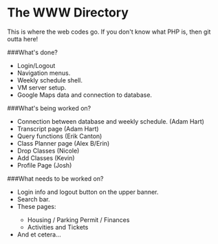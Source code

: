 # The WWW Directory

This is where the web codes go.
If you don't know what PHP is, then git outta here!

###What's done?
<ul>
<li>Login/Logout</li>
<li>Navigation menus.</li>
<li>Weekly schedule shell.</li>
<li>VM server setup.</li>
<li>Google Maps data and connection to database.</li>
</ul>
###What's being worked on?
<ul>
<li>Connection between database and weekly schedule. (Adam Hart)</li>
<li>Transcript page (Adam Hart)</li>
<li>Query functions (Erik Canton)</li>
<li>Class Planner page (Alex B/Erin)</li>
<li>Drop Classes (Nicole)</li>
<li>Add Classes (Kevin)</li>
<li>Profile Page (Josh)</li>
</ul>
###What needs to be worked on?
<ul>
<li>Login info and logout button on the upper banner.</li>
<li>Search bar.</li>
<li>These pages:</li>
<ul>
<li>Housing / Parking Permit / Finances</li>
<li>Activities and Tickets</li>
</ul>
<li>And et cetera...</li>
</ul>
